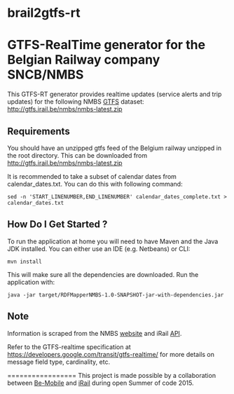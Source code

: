 # brail2gtfs-rt
# GTFS-RealTime generator for the Belgian Railway company SNCB/NMBS

This GTFS-RT generator provides realtime updates (service alerts and trip updates) for the following NMBS [GTFS](https://github.com/iRail/brail2gtfs) dataset:
http://gtfs.irail.be/nmbs/nmbs-latest.zip

## Requirements

You should have an unzipped gtfs feed of the Belgium railway unzipped in the root directory. This can be downloaded from http://gtfs.irail.be/nmbs/nmbs-latest.zip

It is recommended to take a subset of calendar dates from calendar_dates.txt. You can do this with following command:

`sed -n 'START_LINENUMBER,END_LINENUMBER' calendar_dates_complete.txt > calendar_dates.txt`

## How Do I Get Started ?

To run the application at home you will need to have Maven and the Java JDK installed. 
You can either use an IDE (e.g. Netbeans) or CLI:
```
mvn install
```
This will make sure all the dependencies are downloaded.
Run the application with:

```
java -jar target/RDFMapperNMBS-1.0-SNAPSHOT-jar-with-dependencies.jar
```

## Note
Information is scraped from the NMBS [website](belgianrail.be) and iRail [API](api.irail.be).

Refer to the GTFS-realtime specification at https://developers.google.com/transit/gtfs-realtime/ for more
details on message field type, cardinality, etc. 

=================
This project is made possible by a collaboration between [Be-Mobile](http://www.be-mobile-international.com/) and [iRail](irail.be) during open Summer of code 2015.
